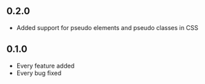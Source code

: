 ## 0.2.0
* Added support for pseudo elements and pseudo classes in CSS

## 0.1.0
* Every feature added
* Every bug fixed